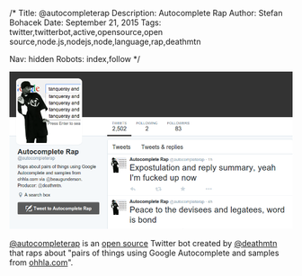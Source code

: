 /*
Title: @autocompleterap
Description: Autocomplete Rap
Author: Stefan Bohacek
Date: September 21, 2015
Tags: twitter,twitterbot,active,opensource,open source,node.js,nodejs,node,language,rap,deathmtn

Nav: hidden
Robots: index,follow
*/

[![](/content/bots/twitterbots/images/autocompleterap.png)](https://twitter.com/autocompleterap)

[@autocompleterap](https://twitter.com/autocompleterap) is an [open source](https://github.com/jimkang/autocompleterap) Twitter bot created by [@deathmtn](https://twitter.com/deathmtn) that raps about "pairs of things using Google Autocomplete and samples from [ohhla.com](http://ohhla.com)".